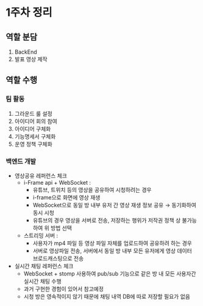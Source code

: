 # 1주차 정리

## 역할 분담

1. BackEnd
2. 발표 영상 제작

## 역할 수행

### 팀 활동

1. 그라운드 룰 설정
2. 아이디어 회의 참여
3. 아이디어 구체화
4. 기능명세서 구체화
5. 운영 정책 구체화

### 백엔드 개발

- 영상공유 레퍼런스 체크
    - i-Frame api  + WebSocket :
        - 유튜브, 트위치 등의 영상을 공유하여 시청하려는 경우
        - i-frame으로 화면에 영상 재생
        - WebSocket으로 동일 방 내부 유저 간 영상 재생 정보 공유 → 동기화하여 동시 시청
        - 유튜브의 경우 영상을 서버로 전송, 저장하는 행위가 저작권 정책 상 불가능하여 위 방법 선택
    - 스트리밍 서버 :
        - 사용자가 mp4 파일 등 영상 파일 자체를 업로드하여 공유하려 하는 경우
        - 서버로 영상파일 전송, 서버에서 동일 방 내부 모든 유저에게 영상 데이터 브로드캐스팅으로 전송
- 실시간 채팅 레퍼런스 체크
    - WebSocket + stomp 사용하여 pub/sub 기능으로 같은 방 내 모든 사용자간 실시간 채팅 수행
    - 과거 구현한 경험이 있어서 참고예정
    - 시청 방은 영속적이지 않기 때문에 채팅 내역 DB에 따로 저장할 필요가 없음